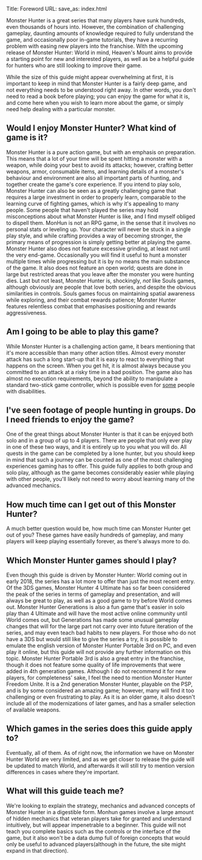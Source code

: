 Title: Foreword
URL:
save_as: index.html

Monster Hunter is a great series that many players have sunk hundreds, even thousands of hours into. However, the combination of challenging gameplay, daunting amounts of knowledge required to fully understand the game, and occasionally poor in-game tutorials, they have a recurring problem with easing new players into the franchise. With the upcoming release of Monster Hunter: World in mind, Heaven's Mount aims to provide a starting point for new and interested players, as well as be a helpful guide for hunters who are still looking to improve their game.

While the size of this guide might appear overwhelming at first, it is important to keep in mind that Monster Hunter is a fairly deep game, and not everything needs to be understood right away. In other words, you don't need to read a book before playing; you can enjoy the game for what it is, and come here when you wish to learn more about the game, or simply need help dealing with a particular monster.

## Would I enjoy Monster Hunter? What kind of game is it?
Monster Hunter is a pure action game, but with an emphasis on preparation. This means that a lot of your time will be spent hitting a monster with a weapon, while doing your best to avoid its attacks; however, crafting better weapons, armor, consumable items, and learning details of a monster's behaviour and environment are also all important parts of hunting, and together create the game's core experience. 
If you intend to play solo, Monster Hunter can also be seen as a greatly challenging game that requires a large investment in order to properly learn, comparable to the learning curve of fighting games, which is why it's appealing to many people.
Some people that haven't played the series may hold misconceptions about what Monster Hunter is like, and I find myself obliged to dispell them. MonHun is not an RPG game, in the sense that it involves no personal stats or leveling up. Your character will never be stuck in a single play style, and while crafting provides a way of becoming stronger, the primary means of progression is simply getting better at playing the game. Monster Hunter also does not feature excessive grinding, at least not until the very end-game. Occasionally you will find it useful to hunt a monster multiple times while progressing but it is by no means the main substance of the game. It also does not feature an open world; quests are done in large but restricted areas that you leave after the monster you were hunting dies. Last but not least, Monster Hunter is, shockingly, *not* like Souls games, although obviously are people that love both series, and despite the obvious similarities in controls. Souls games focus on maintaining spatial awareness while exploring, and their combat rewards patience; Monster Hunter features relentless combat that emphasises positioning and rewards aggressiveness. 

## Am I going to be able to play this game?
While Monster Hunter is a challenging action game, it bears mentioning that it's more accessible than many other action titles. Almost every monster attack has such a long start-up that it is easy to react to everything that happens on the screen. When you get hit, it is almost always because you committed to an attack at a risky time in a bad position. The game also has almost no execution requirements, beyond the ability to manipulate a standard two-stick game controller, which is possible even for [some](https://www.reddit.com/r/MonsterHunter/comments/4zpjax/any_other_disabled_hunters_out_thereadvice/d6y6cxw/) people with disabilities.

## I've seen footage of people hunting in groups. Do I need friends to enjoy the game?
One of the great things about Monster Hunter is that it can be enjoyed both solo and in a group of up to 4 players. There are people that only ever play in one of these two ways, and it is entirely up to you what you will do. All quests in the game can be completed by a lone hunter, but you should keep in mind that such a journey can be counted as one of the most challenging experiences gaming has to offer.
This guide fully applies to both group and solo play, although as the game becomes considerably easier while playing with other people, you'll likely not need to worry about learning many of the advanced mechanics.

## How much time can I get out of this Monster Hunter?
A much better question would be, how much time can Monster Hunter get out of you? These games have easily hundreds of gameplay, and many players will keep playing essentially forever, as there's always more to do.

## Which Monster Hunter games should I play?
Even though this guide is driven by Monster Hunter: World coming out in early 2018, the series has a lot more to offer than just the most recent entry. Of the 3DS games, Monster Hunter 4 Ultimate has so far been considered the peak of the series in terms of gameplay and presentation, and will always be great to play, as well as a good game to try before World comes out. Monster Hunter Generations is also a fun game that's easier in solo play than 4 Ultimate and will have the most active online community until World comes out, but Generations has made some unusual gameplay changes that will for the large part not carry over into future iteration of the series, and may even teach bad habits to new players.
For those who do not have a 3DS but would still like to give the series a try, it is possible to emulate the english version of Monster Hunter Portable 3rd on PC, and even play it online, but this guide will not provide any further information on this topic. Monster Hunter Portable 3rd is also a great entry in the franchise, though it does not feature some quality of life improvements that were added in 4th generation games.
Although I do not recommend it for new players, for completeness' sake, I feel the need to mention Monster Hunter Freedom Unite. It is a 2nd generation Monster Hunter, playable on the PSP, and is by some considered an amazing game; however, many will find it too challenging or even frustrating to play. As it is an older game, it also doesn't include all of the modernizations of later games, and has a smaller selection of available weapons.

## Which games in the series does this guide apply to?
Eventually, all of them. As of right now, the information we have on Monster Hunter World are very limited, and as we get closer to release the guide will be updated to match World, and afterwards it will still try to mention version differences in cases where they're important.

## What will this guide teach me?
We're looking to explain the strategy, mechanics and advanced concepts of Monster Hunter in a digestible form. Monhun games involve a large amount of hidden mechanics that veteran players take for granted and understand intuitively, but will appear impenetrable to a beginner. This guide will not teach you complete basics such as the controls or the interface of the game, but it also won't be a data dump full of foreign concepts that would only be useful to advanced players(although in the future, the site might expand in that direction).